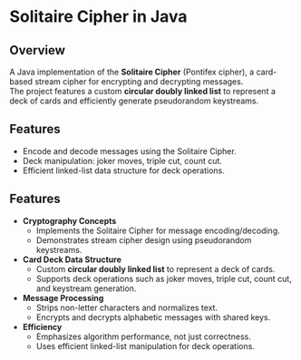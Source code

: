 # Solitaire Cipher in Java

## Overview
A Java implementation of the **Solitaire Cipher** (Pontifex cipher), a card-based stream cipher for encrypting and decrypting messages.  
The project features a custom **circular doubly linked list** to represent a deck of cards and efficiently generate pseudorandom keystreams.

## Features
- Encode and decode messages using the Solitaire Cipher.  
- Deck manipulation: joker moves, triple cut, count cut.  
- Efficient linked-list data structure for deck operations.

## Features
- **Cryptography Concepts**
  - Implements the Solitaire Cipher for message encoding/decoding.
  - Demonstrates stream cipher design using pseudorandom keystreams.
- **Card Deck Data Structure**
  - Custom **circular doubly linked list** to represent a deck of cards.
  - Supports deck operations such as joker moves, triple cut, count cut, and keystream generation.
- **Message Processing**
  - Strips non-letter characters and normalizes text.
  - Encrypts and decrypts alphabetic messages with shared keys.
- **Efficiency**
  - Emphasizes algorithm performance, not just correctness.
  - Uses efficient linked-list manipulation for deck operations.
